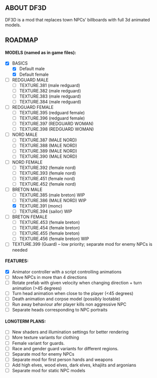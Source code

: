 ## ABOUT DF3D ##
DF3D is a mod that replaces town NPCs’ billboards with full 3d animated models.

## ROADMAP ##

#### MODELS (named as in game files): ####

- [x] BASICS
    - [x] Default male
    - [x] Default female

- [ ] REDGUARD MALE
    - [ ] TEXTURE.381 (male redguard)
    - [ ] TEXTURE.382 (male redguard)
    - [ ] TEXTURE.383 (male redguard)
    - [ ] TEXTURE.384 (male redguard)

- [ ] REDGUARD FEMALE
    - [ ] TEXTURE.395 (redguard female)
    - [ ] TEXTURE.396 (redguard female)
    - [ ] TEXTURE.397 (REDGUARD WOMAN)
    - [ ] TEXTURE.398 (REDGUARD WOMAN)

- [ ] NORD MALE
    - [ ] TEXTURE.387 (MALE NORD)
    - [ ] TEXTURE.388 (MALE NORD)
    - [ ] TEXTURE.389 (MALE NORD)
    - [ ] TEXTURE.390 (MALE NORD)

- [ ] NORD FEMALE
    - [ ] TEXTURE.392 (female nord)
    - [ ] TEXTURE.393 (female nord)
    - [ ] TEXTURE.451 (female nord)
    - [ ] TEXTURE.452 (female nord)

- [ ] BRETON MALE
    - [ ] TEXTURE.385 (male breton) WIP
    - [ ] TEXTURE.386 (MALE NORD) WIP
    - [x] TEXTURE.391 (monc) 
    - [ ] TEXTURE.394 (sailor) WIP

- [ ] BRETON FEMALE
    - [ ] TEXTURE.453 (female breton)
    - [ ] TEXTURE.454 (female breton)
    - [ ] TEXTURE.455 (female breton)
    - [ ] TEXTURE.456 (female breton) WIP

- [ ] TEXTURE.399 (Guard) – low priority; separate mod for enemy NPCs is needed

#### FEATURES: ####
- [x] Animator controller with a script controlling animations
- [ ] Move NPCs in more than 4 directions
- [ ] Rotate prefab with given velocity when changing direction + turn animation (>45 degrees)
- [ ] Turn head animation when close to the player (<45 degrees)
- [ ] Death animation and corpse model (possibly lootable)
- [ ] Run away behaviour afer player kills non aggressive NPC
- [ ] Separate heads corresponding to NPC portraits

#### LONGTERM PLANS: ####
- [ ] New shaders and illumination settings for better rendering
- [ ] More texture variants for clothing
- [ ] Female variant for guards.
- [ ] Race and gender guard variants for different regions.
- [ ] Separate mod for enemy NPCs
- [ ] Separate mod for first person hands and weapons
- [ ] Add high elves, wood elves, dark elves, khajiits and argonians
- [ ] Separate mod for static NPC models